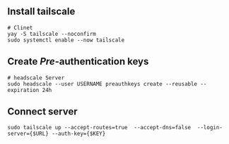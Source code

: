 ## Install tailscale
```shell
# Clinet
yay -S tailscale --noconfirm
sudo systemctl enable --now tailscale
```

## Create _Pre_-authentication keys

```shell
# headscale Server
sudo headscale --user USERNAME preauthkeys create --reusable --expiration 24h
```

## Connect server

```shell
sudo tailscale up --accept-routes=true  --accept-dns=false  --login-server={$URL} --auth-key={$KEY}
```